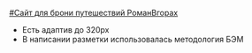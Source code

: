 [#Сайт для брони путешествий РоманВгорах](https://roma3928.github.io/mountains-html/)

<ul>
<li>Есть адаптив до 320px</li>
<li>В написании разметки использовалась методология БЭМ</li>
</ul>


